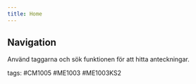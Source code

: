 ```yaml
---
title: Home
---
```


## Navigation

Använd taggarna och sök funktionen för att hitta anteckningar.

tags: #CM1005 #ME1003 #ME1003KS2
